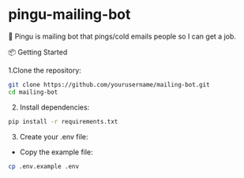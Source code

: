 # pingu-mailing-bot
🤖 Pingu is mailing bot that pings/cold emails people so I can get a job. 

📦 Getting Started

1.Clone the repository:
```bash
git clone https://github.com/yourusername/mailing-bot.git
cd mailing-bot
```
2. Install dependencies:
```bash
pip install -r requirements.txt
```
3. Create your .env file:
  - Copy the example file:  
 ```bash
 cp .env.example .env
 ```
